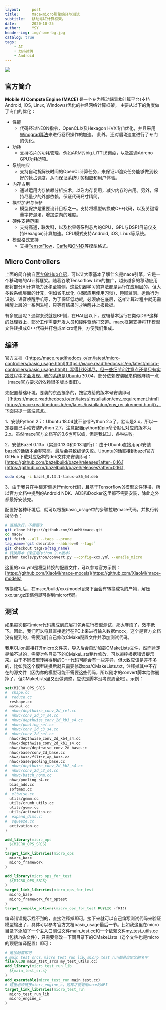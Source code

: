 ```yaml
---
layout:     post
title:      Mace-micro引擎编译与测试
subtitle:   移动端AI计算框架。
date:       2020-10-25
author:     YSY
header-img: img/home-bg.jpg
catalog: true
tags:
    - AI
    - 鼓捣折腾
    - Android
---
```


![](https://github.com/XiaoMi/mace/raw/master/docs/mace-logo.png)

## 官方简介

**Mobile AI Compute Engine (MACE)** 是一个专为移动端异构计算平台(支持Android, iOS, Linux, Windows)优化的神经网络计算框架。
主要从以下的角度做了专门的优化：

* 性能
  * 代码经过NEON指令，OpenCL以及Hexagon HVX专门优化，并且采用[Winograd算法](https://arxiv.org/abs/1509.09308)来进行卷积操作的加速。
    此外，还对启动速度进行了专门的优化。
* 功耗
  * 支持芯片的功耗管理，例如ARM的big.LITTLE调度，以及高通Adreno GPU功耗选项。
* 系统响应
  * 支持自动拆解长时间的OpenCL计算任务，来保证UI渲染任务能够做到较好的抢占调度，从而保证系统UI的相应和用户体验。
* 内存占用
  * 通过运用内存依赖分析技术，以及内存复用，减少内存的占用。另外，保持尽量少的外部依赖，保证代码尺寸精简。
* 模型加密与保护
  * 模型保护是重要设计目标之一。支持将模型转换成C++代码，以及关键常量字符混淆，增加逆向的难度。
* 硬件支持范围
  * 支持高通，联发科，以及松果等系列芯片的CPU，GPU与DSP(目前仅支持Hexagon)计算加速。CPU模式支持Android, iOS, Linux等系统。
* 模型格式支持
  * 支持[TensorFlow](https://github.com/tensorflow/tensorflow)，[Caffe](https://github.com/BVLC/caffe)和[ONNX](https://github.com/onnx/onnx)等模型格式。

## Micro Controllers

上面的简介摘自[官方GitHub介绍](https://github.com/XiaoMi/mace/blob/master/README_zh.md)，可以让大家基本了解什么是mace引擎，它是一个移动端的AI计算框架。随着谷歌Tensorflow Lite的推广，越来越多的移动应用都将部分AI计算能力迁移至端侧，这些机器学习的算法都是运行在应用层的。但大多数系统层面的计算，例如省电优化（根据应用使用习惯）、睡眠监测、运动行为识别、语音唤醒手机等，为了保证低功耗，必须放在底层，这样计算过程中就无需唤醒上层的一系列进程，只等有结果时才唤醒并上报数据。

有多底层呢？通常来说就是BP侧，在HAL层以下，逻辑基本运行在类似DSP这样的处理器上，部分工作需要开发人员和硬件驱动打交道。mace框架支持将TF模型文件转换成C++代码并打包成micro组件，方便我们集成。

## 编译

官方文档（[https://mace.readthedocs.io/en/latest/micro-controllers/basic_usage.html](https://mace.readthedocs.io/en/latest/micro-controllers/basic_usage.html)）写得比较详尽，但一些细节和注意点还是只有实践过程中才会发现。我的系统是Ubuntu 20.04，部分依赖安装起来稍微麻烦一点（mace官方要求的依赖很多版本很旧）。

先配置基础环境，要装的东西挺多的，按官方给的版本号安装即可（[https://mace.readthedocs.io/en/latest/installation/env_requirement.html](https://mace.readthedocs.io/en/latest/installation/env_requirement.html)）。下面只提一些注意点。

1、安装Python 2.7：Ubuntu 18.04就不自带Python 2.x了，默认是3.x，所以一定要自己手动安装Python 2.7，注意配置python和pip命令默认对应的版本为2.x。虽然mace官方文档写的3.6也可以编，但是我试过，各种失败。

2、安装Bazel 0.13.x（实测0.13.0和0.13.1都行）：由于Ubuntu直接用apt安装bazel的话版本会非常高，最后会导致编译失败。Ubuntu的话直接到bazel官方GitHub下载对应版本的deb文件来安装即可：[https://github.com/bazelbuild/bazel/releases?after=0.16.1](https://github.com/bazelbuild/bazel/releases?after=0.16.1)

```bash
sudo dpkg -i bazel_0.13.1-linux-x86_64.deb
```

3、由于我只在手机BP侧运行micro代码，且基于Tensorflow的模型文件转换，所以官方文档中提到的Android NDK、ADB和Docker这里都不需要安装，除此之外都最好安装完。

配置好各种环境后，就可以根据basic_usage中的步骤拉取mace代码，并执行转换命令：

```bash
# 直接执行，不需要改
git clone https://github.com/XiaoMi/mace.git
cd mace/
git fetch --all --tags --prune
tag_name=`git describe --abbrev=0 --tags`
git checkout tags/${tag_name}
# 转换脚本（保证是Python 2.x版本）
python tools/python/convert.py --config=xxx.yml --enable_micro
```

这里的xxx.yml是模型转换的配置文件，可以参考官方示例：[https://github.com/XiaoMi/mace-models](https://github.com/XiaoMi/mace-models)

转换成功后，在mace/build/xxx/model目录下面会有转换成功的产物，解压xxx.tar.gz压缩包即可得到micro代码。

## 测试

如果每次都将micro代码集成到底层打包再进行模型测试，那太麻烦了，效率低下。因此，我们可以将其直接运行在PC上来进行输入数据mock，这个是官方文档没有提到的，需要我们自己修改CMake配置文件并添加测试代码。

我用CLion直接打开micro文件夹，导入后会自动加载CMakeLists文件，然而肯定是编不过的，需要对各目录下的CMakeLists稍作修改，可以直接根据错误提示来。由于不同模型转换得到的C++代码可能会有一些差异，但大致应该是差不多的，比如我这个模型转换后就只需要修改ops/CMakeLists.txt，注释掉其中不存在的源文件（因为你的模型可能不需要这些代码，所以刚才的convert脚本给你删掉了，但CMakeLists里又没做调整，应该是脚本没考虑周全吧）。示例：

```cmake
set(MICRO_OPS_SRCS
#  shape.cc
#  reduce.cc
  reshape.cc
  matmul.cc
#  nhwc/depthwise_conv_2d_ref.cc
#  nhwc/conv_2d_c4_s4.cc
#  nhwc/depthwise_conv_2d_kb3_s4.cc
#  nhwc/pooling_ref.cc
#  nhwc/conv_2d_c3_s4.cc
#  nhwc/conv_2d_ref.cc
  nhwc/depthwise_conv_2d_kb4_s4.cc
  nhwc/depthwise_conv_2d_kb1_s4.cc
  nhwc/base/depthwise_conv_2d_base.cc
  nhwc/base/conv_2d_base.cc
  nhwc/base/filter_op_base.cc
  nhwc/base/pooling_base.cc
#  nhwc/depthwise_conv_2d_kb2_s4.cc
#  nhwc/conv_2d_c2_s4.cc
#  nhwc/batch_norm.cc
  nhwc/pooling_s4.cc
  bias_add.cc
  softmax.cc
#  eltwise.cc
  utils/gemm.cc
  utils/crumb_utils.cc
  utils/gemv.cc
  utils/activation.cc
#  expand_dims.cc
#  squeeze.cc
  activation.cc
)

add_library(micro_ops
  ${MICRO_OPS_SRCS}
)
target_link_libraries(micro_ops
  micro_base
  micro_framework
)

add_library(micro_ops_for_test
  ${MICRO_OPS_SRCS}
)
target_link_libraries(micro_ops_for_test
  micro_base
  micro_framework_for_optest
)
target_compile_options(micro_ops_for_test PUBLIC -fPIC)
```

编译错误提示找不到的，直接注释掉即可。接下来就可以自己编写测试代码来验证模型输出了，具体可以参考官方文档basic_usage最后一节。比如我这里在micro目录下添加了一个主入口测试文件main_test.cc和一个依赖文件my_test_utils.cc（包括.h头文件），只需要修改一下同目录下的CMakeLists（这个文件也是micro的顶层编译配置）即可：

```cmake
# 追加配置即可
# main_test_srcs、micro_test_run_lib、micro_test_run都是自定义的名字
file(GLOB main_test_srcs my_test_utils.cc)
add_library(micro_test_run_lib
  ${main_test_srcs}
)
add_executable(micro_test_run main_test.cc)
# 这里必须链接micro_engine_c，这样才能调用mace的API
target_link_libraries(micro_test_run
  micro_test_run_lib
  micro_engine_c
)
```
